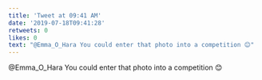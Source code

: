 ```yaml
---
title: 'Tweet at 09:41 AM'
date: '2019-07-18T09:41:28'
retweets: 0
likes: 0
text: "@Emma_O_Hara You could enter that photo into a competition 😊"
---
```

@Emma_O_Hara You could enter that photo into a competition 😊